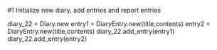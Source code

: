 #1 Initialize new diary, add entries and report entries

diary_22 = Diary.new
entry1 = DiaryEntry.new(title,contents)
entry2 = DiaryEntry.new(title,contents)
diary_22.add_entry(entry1)
diary_22.add_entry(entry2)
